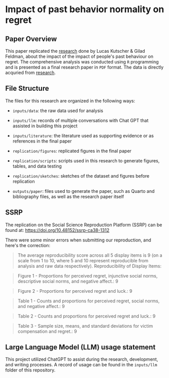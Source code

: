 # Impact of past behavior normality on regret

## Paper Overview

This paper replicated the [research](https://www.tandfonline.com/doi/full/10.1080/02699931.2018.1504747) done by Lucas Kutscher & Gilad Feldman, about the impact of the impact of people's past behaviour on regret.
The comprehensive analysis was conducted using `R` programming and is presented as a final research paper in `PDF` format. The data is directly acquried from [research](https://www.tandfonline.com/doi/full/10.1080/02699931.2018.1504747).

## File Structure

The files for this research are organized in the following ways:

-   `inputs/data`: the raw data used for analysis

-   `inputs/llm`: records of multiple conversations with Chat GPT that assisted in building this project

-   `inputs/literature`: the literature used as supporting evidence or as references in the final paper

-   `replication/figures`: replicated figures in the final paper

-   `replication/scripts`: scripts used in this research to generate figures, tables, and data testing

-   `replication/sketches`: sketches of the dataset and figures before replication

-   `outputs/paper`: files used to generate the paper, such as Quarto and bibliography files, as well as the research paper itself

## SSRP
The replication on the Social Science Reproduction Platform (SSRP) can be found at: https://doi.org/10.48152/ssrp-ca38-1312

There were some minor errors when submitting our reproduction, and here's the correction:
> The average reproducibility score across all 5 display items is 9 (on a scale from 1 to 10, where 5 and 10 represent reproducible from analysis and raw data respectively).
> Reproducibility of Display Items:

> Figure 1 - Proportions for perceived regret, injunctive social norms, descriptive social norms, and negative affect.: 9

> Figure 2 - Proportions for perceived regret and luck.: 9

> Table 1 - Counts and proportions for perceived regret, social norms, and negative affect.: 9

> Table 2 - Counts and proportions for perceived regret and luck.: 9

> Table 3 - Sample size, means, and standard deviations for victim compensation and regret.: 9

## Large Language Model (LLM) usage statement

This project utilized ChatGPT to assist during the research, development, and writing processes. A record of usage can be found in the `inputs/llm` folder of this repository.

